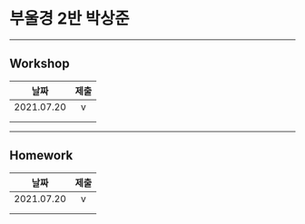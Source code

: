 # 부울경 2반 박상준

---

## Workshop

|    날짜    | 제출 |
| :--: | :--: |
| 2021.07.20 | v |
|            |      |
| | |

---

## Homework

|날짜|제출|
|:--:|:--:|
|2021.07.20|v|
|||
|||
